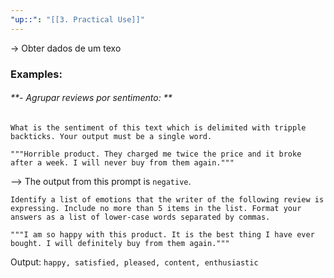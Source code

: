 ```yaml
---
"up::": "[[3. Practical Use]]"
---
```


-> Obter dados de um texo


### Examples:

###### **- Agrupar reviews por sentimento: **

```ex1
What is the sentiment of this text which is delimited with tripple backticks. Your output must be a single word.

"""Horrible product. They charged me twice the price and it broke after a week. I will never buy from them again."""
```

--> The output from this prompt is `negative`.

```ex2 
Identify a list of emotions that the writer of the following review is expressing. Include no more than 5 items in the list. Format your answers as a list of lower-case words separated by commas.

"""I am so happy with this product. It is the best thing I have ever bought. I will definitely buy from them again."""
```

Output: `happy, satisfied, pleased, content, enthusiastic`